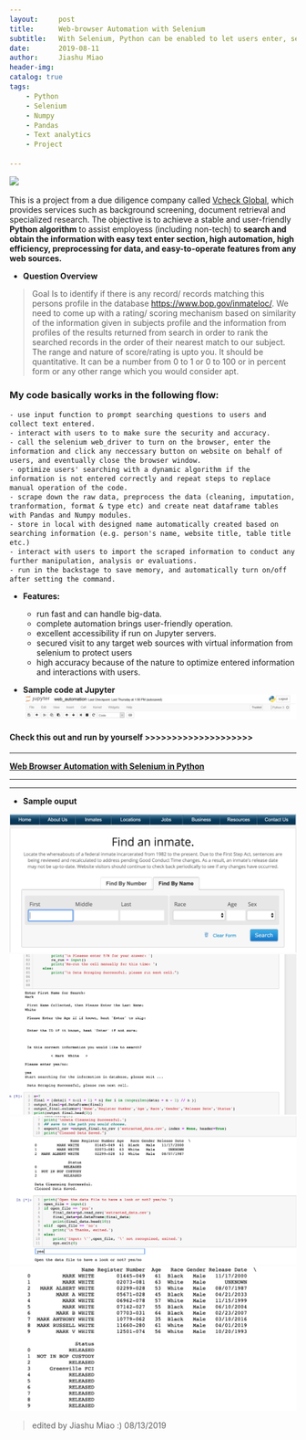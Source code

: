 ```yaml
---
layout:     post
title:      Web-browser Automation with Selenium
subtitle:   With Selenium, Python can be enabled to let users enter, search, scrape down and manipulate information from any source simply in one piece of scripts, with one click to run code and get your result. 
date:       2019-08-11
author:     Jiashu Miao
header-img: 
catalog: true
tags:
    - Python
    - Selenium
    - Numpy
    - Pandas
    - Text analytics
    - Project 
    
---
```

<!--<p float="left">
    <img src="https://www.python.org/static/community_logos/python-logo.png" width="180" /> 
    <img src="https://devonblog.com/wp-content/uploads/2018/08/selenium.png" width="180" /> 
    <img src = "https://vcheckglobal.com//wp-content/uploads/2018/01/global-logo.png" width = "180" />
    <img src = "https://jupyter.org/assets/hublogo.svg" width = "180" />
</p> -->

![](https://raw.githubusercontent.com/michaelmiaomiao/michaelmiaomiao.github.io/master/img/post-jm-web.png)

This is a project from a due diligence company called [Vcheck Global](https://vcheckglobal.com/), which provides services such as background screening, document retrieval and specialized research. The objective is to achieve a stable and user-friendly **Python algorithm** to assist employess (including non-tech) to **search and obtain the information with easy text enter section, high automation, high efficiency, preprocessing for data, and easy-to-operate features from any web sources.**

- **Question Overview**

> Goal Is to identify if there is any record/ records matching this
> persons profile in the database https://www.bop.gov/inmateloc/. 
> We need to come up with a rating/ scoring mechanism based on similarity of 
> the information given in subjects profile and the information from profiles of 
> the results returned from search in order to rank the searched records
> in the order of their nearest match to our subject.
> The range and nature of score/rating is upto you. It should be quantitative. 
> It can be a number from 0 to 1 or 0 to 100 or in percent form or any other range which you would consider apt.

### My code basically works in the following flow:
   
    - use input function to prompt searching questions to users and collect text entered.
    - interact with users to to make sure the security and accuracy.
    - call the selenium web_driver to turn on the browser, enter the information and click any neccessary button on website on behalf of users, and eventually close the browser window.
    - optimize users' searching with a dynamic algorithm if the information is not entered correctly and repeat steps to replace manual operation of the code. 
    - scrape down the raw data, preprocess the data (cleaning, imputation, tranformation, format & type etc) and create neat dataframe tables with Pandas and Numpy modules.
    - store in local with designed name automatically created based on searching information (e.g. person's name, website title, table title etc.)
    - interact with users to import the scraped information to conduct any further manipulation, analysis or evaluations. 
    - run in the backstage to save memory, and automatically turn on/off after setting the command. 


- **Features:**
    - run fast and can handle big-data.
    - complete automation brings user-friendly operation.
    - excellent accessibility if run on Jupyter servers.
    - secured visit to any target web sources with virtual information from selenium to protect users
    - high accuracy because of the nature to optimize entered information and interactions with users.
    
 - **Sample code at Jupyter**
![](/img/post-jm-jupyter.jpg)

#### Check this out and run by yourself >>>>>>>>>>>>>>>>>>>>


---------------------
<a href="https://hub.gke.mybinder.org/user/michaelmiaomiao-webfile-pjmjkjsv/notebooks/Web-browser_Automation.ipynb"><strong>Web Browser Automation with Selenium in Python</strong></a><br>

----------------------------
----------------------------





- **Sample ouput**

![](/img/post-jm-websource.png)
![](/img/post-web3.png)
![](/img/post-web2.png)
![](/img/post-web1.png)

> edited by Jiashu Miao :) 08/13/2019
